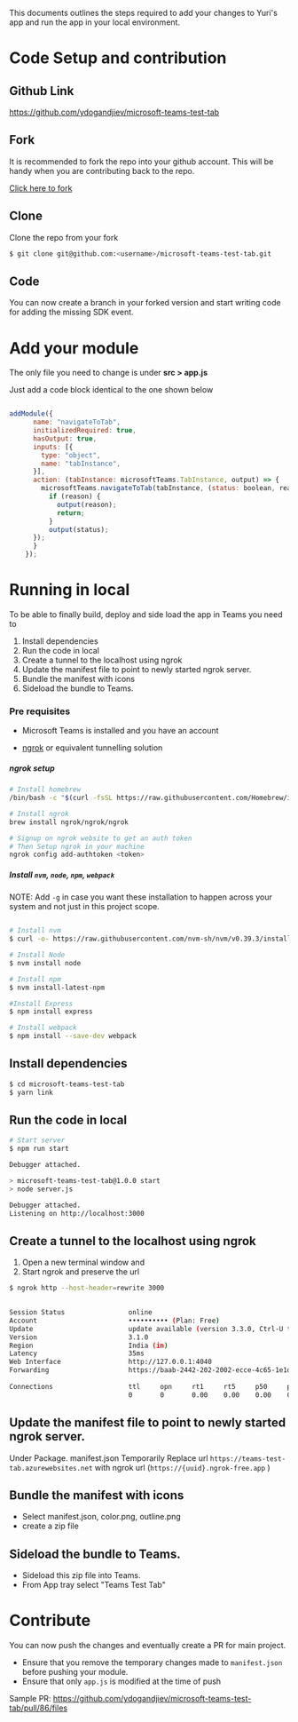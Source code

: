 This documents outlines the steps required to add your changes to Yuri's app and run the app in your local environment.


# Code Setup and contribution

## Github Link
https://github.com/ydogandjiev/microsoft-teams-test-tab

## Fork
It is recommended to fork the repo into your github account. This will be handy when you are contributing back to the repo.

[Click here to fork](https://github.com/ydogandjiev/microsoft-teams-test-tab/fork)

## Clone 
Clone the repo from your fork
```bash
$ git clone git@github.com:<username>/microsoft-teams-test-tab.git

```

## Code
You can now create a branch in your forked version and start writing code for adding the missing SDK event.

# Add your module
The only file you need to change is under **src > app.js**

Just add a code block identical to the one shown below

```js

addModule({
      name: "navigateToTab",
      initializedRequired: true,
      hasOutput: true,
      inputs: [{
        type: "object",
        name: "tabInstance",
      }],
      action: (tabInstance: microsoftTeams.TabInstance, output) => {
        microsoftTeams.navigateToTab(tabInstance, (status: boolean, reason?: string) => {
          if (reason) {
            output(reason);
            return;
          }
          output(status);
      });
      } 
    });
```

# Running in local

To be able to finally build, deploy and side load the app in Teams you need to 
1. Install dependencies
2. Run the code in local
3. Create a tunnel to the localhost using ngrok
4. Update the manifest file to point to newly started ngrok server. 
5. Bundle the manifest with icons
6. Sideload the bundle to Teams. 


### Pre requisites


- Microsoft Teams is installed and you have an account

- [ngrok](https://ngrok.com/download) or equivalent tunnelling solution
##### ngrok setup
```bash
# Install homebrew
/bin/bash -c "$(curl -fsSL https://raw.githubusercontent.com/Homebrew/install/HEAD/install.sh)"

# Install ngrok
brew install ngrok/ngrok/ngrok

# Signup on ngrok website to get an auth token
# Then Setup ngrok in your machine
ngrok config add-authtoken <token>
```

##### Install `nvm`, `node`, `npm`, `webpack`
NOTE: Add `-g` in case you want these installation to happen across your system and not just in this project scope.

``` bash

# Install nvm
$ curl -o- https://raw.githubusercontent.com/nvm-sh/nvm/v0.39.3/install.sh | bash

# Install Node
$ nvm install node

# Install npm
$ nvm install-latest-npm

#Install Express
$ npm install express

# Install webpack
$ npm install --save-dev webpack 

```

## Install dependencies
``` bash
$ cd microsoft-teams-test-tab 
$ yarn link

```
## Run the code in local

```bash
# Start server
$ npm run start

Debugger attached.

> microsoft-teams-test-tab@1.0.0 start
> node server.js

Debugger attached.
Listening on http://localhost:3000

```

## Create a tunnel to the localhost using ngrok
1. Open a new terminal window and 
2. Start ngrok and preserve the url 

```bash
$ ngrok http --host-header=rewrite 3000

                                                                                                                                     
Session Status                online                                                                                                 
Account                       •••••••••• (Plan: Free)                                                                              
Update                        update available (version 3.3.0, Ctrl-U to update)                                                     
Version                       3.1.0                                                                                                  
Region                        India (in)                                                                                             
Latency                       35ms                                                                                                   
Web Interface                 http://127.0.0.1:4040                                                                                  
Forwarding                    https://baab-2442-202-2002-ecce-4c65-1e1d-6539-de1f.ngrok-free.app -> http://localhost:3000            
                                                                                                                                     
Connections                   ttl     opn     rt1     rt5     p50     p90                                                            
                              0       0       0.00    0.00    0.00    0.00                                                           
```


## Update the manifest file to point to newly started ngrok server. 

Under Package. manifest.json
Temporarily Replace url `https://teams-test-tab.azurewebsites.net` with ngrok url (`https://{uuid}.ngrok-free.app` )

## Bundle the manifest with icons
- Select manifest.json, color.png, outline.png
- create a zip file

## Sideload the bundle to Teams. 
- Sideload this zip file into Teams.
- From App tray select "Teams Test Tab"


# Contribute
You can now push the changes and eventually create a PR for main project.

- Ensure that you remove the temporary changes made to `manifest.json` before pushing your module. 
- Ensure that only `app.js` is modified at the time of push


Sample PR: https://github.com/ydogandjiev/microsoft-teams-test-tab/pull/86/files 
